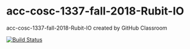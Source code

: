 # acc-cosc-1337-fall-2018-Rubit-IO
acc-cosc-1337-fall-2018-Rubit-IO created by GitHub Classroom

[![Build Status](https://travis-ci.org/acc-cosc-1337-fall-2018/acc-cosc-1337-fall-2018-Rubit-IO.svg?branch=master)](https://travis-ci.org/acc-cosc-1337-fall-2018/acc-cosc-1337-fall-2018-Rubit-IO)

